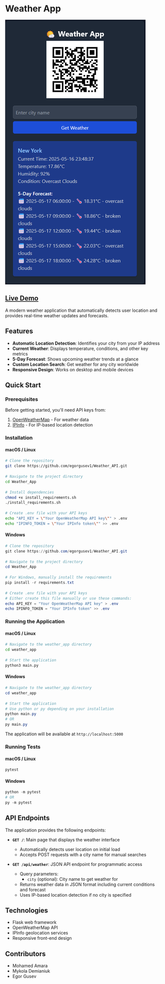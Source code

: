 # Weather App

<picture>
 <source media="(prefers-color-scheme: dark)" srcset="/images/weather_app.png">
 <source media="(prefers-color-scheme: light)" srcset="/images/weather_app.png">
 <img alt="YOUR-ALT-TEXT" src="/images/weather_app.png">
</picture>


## [Live Demo](https://weather-app-nine-sigma-76.vercel.app/)

A modern weather application that automatically detects user location and provides real-time weather updates and forecasts.

## Features

- **Automatic Location Detection**: Identifies your city from your IP address
- **Current Weather**: Displays temperature, conditions, and other key metrics
- **5-Day Forecast**: Shows upcoming weather trends at a glance
- **Custom Location Search**: Get weather for any city worldwide
- **Responsive Design**: Works on desktop and mobile devices

## Quick Start

### Prerequisites

Before getting started, you'll need API keys from:
1. [OpenWeatherMap](http://api.openweathermap.org) - For weather data
2. [IPInfo](https://ipinfo.io) - For IP-based location detection

### Installation

#### macOS / Linux

```bash
# Clone the repository
git clone https://github.com/egorgusev1/Weather_API.git

# Navigate to the project directory
cd Weather_App

# Install dependencies
chmod +x install_requirements.sh
./install_requirements.sh

# Create .env file with your API keys
echo "API_KEY = \"Your OpenWeatherMap API key\"" > .env
echo "IPINFO_TOKEN = \"Your IPInfo token\"" >> .env
```

#### Windows

```powershell
# Clone the repository
git clone https://github.com/egorgusev1/Weather_API.git

# Navigate to the project directory
cd Weather_App

# For Windows, manually install the requirements
pip install -r requirements.txt

# Create .env file with your API keys
# Either create this file manually or use these commands:
echo API_KEY = "Your OpenWeatherMap API key" > .env
echo IPINFO_TOKEN = "Your IPInfo token" >> .env
```

### Running the Application

#### macOS / Linux

```bash
# Navigate to the weather_app directory
cd weather_app

# Start the application
python3 main.py
```

#### Windows

```powershell
# Navigate to the weather_app directory
cd weather_app

# Start the application
# Use python or py depending on your installation
python main.py
# OR
py main.py
```

The application will be available at `http://localhost:5000`

### Running Tests

#### macOS / Linux

```bash
pytest
```

#### Windows

```powershell
python -m pytest
# OR
py -m pytest
```

## API Endpoints

The application provides the following endpoints:

- **`GET /`**: Main page that displays the weather interface
  - Automatically detects user location on initial load
  - Accepts POST requests with a city name for manual searches

- **`GET /api/weather`**: JSON API endpoint for programmatic access
  - Query parameters:
    - `city` (optional): City name to get weather for
  - Returns weather data in JSON format including current conditions and forecast
  - Uses IP-based location detection if no city is specified

## Technologies

- Flask web framework
- OpenWeatherMap API
- IPInfo geolocation services
- Responsive front-end design

## Contributors

- Mohamed Amara
- Mykola Demianiuk
- Egor Gusev
